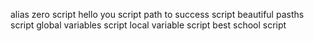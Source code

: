 alias zero script
hello you script
path to success script
beautiful pasths script
global variables script
local variable script
best school script
